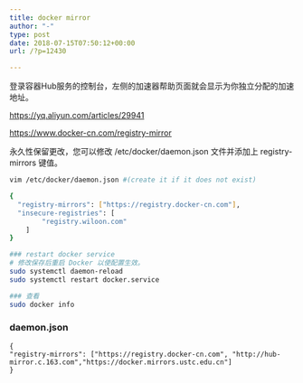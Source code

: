 ```yaml
---
title: docker mirror
author: "-"
type: post
date: 2018-07-15T07:50:12+00:00
url: /?p=12430

---
```

登录容器Hub服务的控制台，左侧的加速器帮助页面就会显示为你独立分配的加速地址。
  
https://yq.aliyun.com/articles/29941

https://www.docker-cn.com/registry-mirror

永久性保留更改，您可以修改 /etc/docker/daemon.json 文件并添加上 registry-mirrors 键值。

```bash
vim /etc/docker/daemon.json #(create it if it does not exist)

{
  "registry-mirrors": ["https://registry.docker-cn.com"],
  "insecure-registries": [
        "registry.wiloon.com"
    ]
}

### restart docker service
# 修改保存后重启 Docker 以使配置生效。
sudo systemctl daemon-reload
sudo systemctl restart docker.service

### 查看
sudo docker info
```

### daemon.json

    { 
    "registry-mirrors": ["https://registry.docker-cn.com", "http://hub-mirror.c.163.com","https://docker.mirrors.ustc.edu.cn"] 
    }